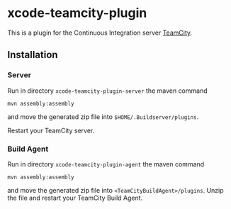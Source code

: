 xcode-teamcity-plugin
=============

This is a plugin for the Continuous Integration server [TeamCity](http://www.jetbrains.com/teamcity/).

Installation
------------

### Server

Run in directory `xcode-teamcity-plugin-server` the maven command

    mvn assembly:assembly

and move the generated zip file into `$HOME/.Buildserver/plugins`.

Restart your TeamCity server.

### Build Agent

Run in directory `xcode-teamcity-plugin-agent` the maven command

    mvn assembly:assembly
    
and move the generated zip file into `<TeamCityBuildAgent>/plugins`.
Unzip the file and restart your TeamCity Build Agent.
